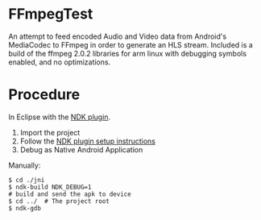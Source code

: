 # FFmpegTest
An attempt to feed encoded Audio and Video data from Android's MediaCodec to FFmpeg in order to generate an HLS stream. Included is a build of the ffmpeg 2.0.2 libraries for arm linux with debugging symbols enabled, and no optimizations.

# Procedure

In Eclipse with the [NDK plugin](http://tools.android.com/recent/usingthendkplugin).

   1. Import the project
   2. Follow the [NDK plugin setup instructions](http://tools.android.com/recent/usingthendkplugin)
   3. Debug as Native Android Application
   
Manually:

    $ cd ./jni
    $ ndk-build NDK_DEBUG=1
    # build and send the apk to device
    $ cd ../  # The project root
    $ ndk-gdb
